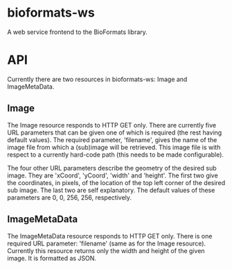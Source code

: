 # bioformats-ws

A web service frontend to the BioFormats library.

# API

Currently there are two resources in bioformats-ws: Image and ImageMetaData.

## Image

The Image resource responds to HTTP GET only.  There are currently five URL
parameters that can be given one of which is required (the rest having default
values).  The required parameter, 'filename', gives the name of the image file
from which a (sub)image will be retrieved.  This image file is with respect to a
currently hard-code path (this needs to be made configurable).

The four other URL parameters describe the geometry of the desired sub image.
They are 'xCoord', 'yCoord', 'width' and 'height'.  The first two give the
coordinates, in pixels, of the location of the top left corner of the desired
sub image.  The last two are self explanatory.  The default values of these
parameters are 0, 0, 256, 256, respectively.

## ImageMetaData

 The ImageMetaData resource responds to HTTP GET only.  There is one required
 URL parameter: 'filename' (same as for the Image resource).  Currently this
 resource returns only the width and height of the given image.  It is formatted
 as JSON.
